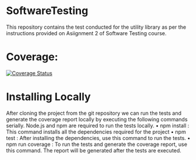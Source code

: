 # SoftwareTesting
This repository contains the test conducted for the utility library as per the instructions provided on Asiignment 2 of Software Testing course. 

# Coverage: 
[![Coverage Status](https://coveralls.io/repos/github/Sandesh5214/SoftwareTesting/badge.svg)](https://coveralls.io/github/Sandesh5214/SoftwareTesting)

# Installing Locally

After cloning the project from the git repository we can run the tests and generate the coverage report locally by executing the following commands serially. Node.js and npm are required to run the tests locally.
•	npm install : This command installs all the dependencies required for the project
•	npm test : After installing the dependencies, use this command to run the tests.
•	npm run coverage : To run the tests and generate the coverage report, use this command. The report will be generated after the tests are executed.
